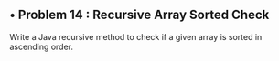 ## • Problem 14 : Recursive Array Sorted Check

Write a Java recursive method to check if a given array is sorted in ascending order.